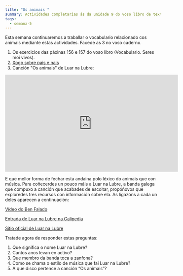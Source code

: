 ```yaml
---
title: "Os animais "
summary: Actividades completarias ás da unidade 9 do voso libro de texto
tags:
  - semana-5
---
```


Esta semana continuaremos a traballar o vocabulario relacionado cos animais
mediante estas actividades. Facede as 3 no voso caderno.

1. Os exercicios das páxinas 156 e 157 do voso libro (Vocabulario. Seres moi
   vivos).
2. [Xogo sobre pais e nais](https://www.edu.xunta.gal/espazoAbalar/sites/espazoAbalar/files/datos/1305021580/contido/Galego/exercicios/lexico/lexico3.htm#8)
3. Canción "Os animais" de Luar na Lubre:

<iframe width="560" height="315" src="https://www.youtube.com/embed/Koe9NAby8Vs" frameborder="0" allow="accelerometer; autoplay; encrypted-media; gyroscope; picture-in-picture" allowfullscreen></iframe>

E que mellor forma de fechar esta andaina polo léxico do animais que con música.
Para coñecerdes un pouco máis a Luar na Lubre, a banda galega que compuxo a
canción que acabades de escoitar, propóñovos que exploredes tres recursos con
información sobre ela. As ligazóns a cada un deles aparecen a continuación:

[Vídeo do Ben Falado](https://www.youtube.com/watch?v=6G4gVzaDWyw)

[Entrada de Luar na Lubre na Galipedia](https://gl.wikipedia.org/wiki/Luar_na_lubre)

[Sitio oficial de Luar na Lubre](http://www.luarnalubre.com/)

Tratade agora de responder estas preguntas:

1. Que significa o nome Luar na Lubre?
2. Cantos anos levan en activo?
3. Que membro da banda toca a zanfona?
4. Como se chama o estilo de música que fai Luar na Lubre?
5. A que disco pertence a canción “Os animais”?
